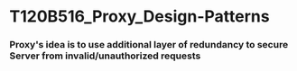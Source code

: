 # T120B516_Proxy_Design-Patterns

### Proxy's idea is to use additional layer of redundancy to secure Server from invalid/unauthorized requests
